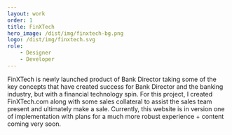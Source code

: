 ```yaml
---
layout: work
order: 1
title: FinXTech
hero_image: /dist/img/finxtech-bg.png
logo: /dist/img/finxtech.svg
role:
    - Designer
    - Developer
---
```


FinXTech is newly launched product of Bank Director taking some of the key concepts that have created success for Bank Director and the banking industry, but with a financial technology spin. For this project, I created FinXTech.com along with some sales collateral to assist the sales team present and ultimately make a sale. Currently, this website is in version one of implementation with plans for a much more robust experience + content coming very soon.